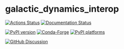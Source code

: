 # galactic_dynamics_interop

[![Actions Status][actions-badge]][actions-link]
[![Documentation Status][rtd-badge]][rtd-link]

[![PyPI version][pypi-version]][pypi-link]
[![Conda-Forge][conda-badge]][conda-link]
[![PyPI platforms][pypi-platforms]][pypi-link]

[![GitHub Discussion][github-discussions-badge]][github-discussions-link]

<!-- SPHINX-START -->

<!-- prettier-ignore-start -->
[actions-badge]:            https://github.com/GalacticDynamics/galactic_dynamics_interop/workflows/CI/badge.svg
[actions-link]:             https://github.com/GalacticDynamics/galactic_dynamics_interop/actions
[conda-badge]:              https://img.shields.io/conda/vn/conda-forge/galactic_dynamics_interop
[conda-link]:               https://github.com/conda-forge/galactic_dynamics_interop-feedstock
[github-discussions-badge]: https://img.shields.io/static/v1?label=Discussions&message=Ask&color=blue&logo=github
[github-discussions-link]:  https://github.com/GalacticDynamics/galactic_dynamics_interop/discussions
[pypi-link]:                https://pypi.org/project/galactic_dynamics_interop/
[pypi-platforms]:           https://img.shields.io/pypi/pyversions/galactic_dynamics_interop
[pypi-version]:             https://img.shields.io/pypi/v/galactic_dynamics_interop
[rtd-badge]:                https://readthedocs.org/projects/galactic_dynamics_interop/badge/?version=latest
[rtd-link]:                 https://galactic_dynamics_interop.readthedocs.io/en/latest/?badge=latest

<!-- prettier-ignore-end -->
